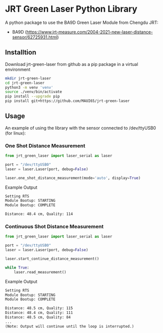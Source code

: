 # JRT Green Laser Python Library
A python package to use the BA9D Green Laser Module from Chengdu JRT:
* BA9D (https://www.jrt-measure.com/2004-2021-new-laser-distance-sensor/62725931.html)

## Installtion
Download jrt-green-laser from github as a pip package in a virtual environment

``` sh
mkdir jrt-green-laser
cd jrt-green-laser
python3 -m venv 'venv'
source ./venv/bin/activate
pip install --upgrade pip
pip install git+https://github.com/MAUI65/jrt-green-laser
```
## Usage
An example of using the library with the sensor connected to /dev/ttyUSB0 (for linux):

### One Shot Distance Measurement
```python
from jrt_green_laser import laser_serial as laser

port = "/dev/ttyUSB0"
laser = laser.Laser(port, debug=False)

laser.one_shot_distance_measurement(mode='auto', display=True)
```
Example Output
```markdown
Setting RTS
Module Bootup: STARTING
Module Bootup: COMPLETE 

Distance: 48.4 cm, Quality: 114
```

### Continuous Shot Distance Measurement
```python
from jrt_green_laser import laser_serial as laser

port = "/dev/ttyUSB0"
laser = laser.Laser(port, debug=False)

laser.start_continue_distance_measurement()

while True:
    laser.read_measurement()
```
Example Output
```markdown
Setting RTS
Module Bootup: STARTING
Module Bootup: COMPLETE 

Distance: 48.5 cm, Quality: 115
Distance: 48.4 cm, Quality: 111
Distance: 48.5 cm, Quality: 84
...
(Note: Output will continue until the loop is interrupted.)
```
